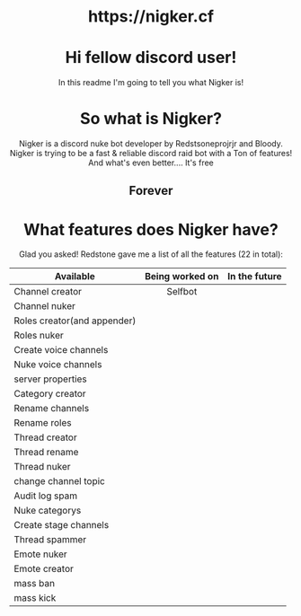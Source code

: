<h1 align="center">https://nigker.cf</h1>

<h1 align="center">Hi fellow discord user!</h1>

<p align="center">In this readme I'm going to tell you what Nigker is!</p>

<h1 align="center">So what is Nigker?</h1>

<p align="center">Nigker is a discord nuke bot developer by Redstsoneprojrjr and Bloody. Nigker is trying to be a fast & reliable discord raid bot with a Ton of features! And what's even better.... It's free</p>

<h2 align="center">Forever</h2>

<h1 align="center">What features does Nigker have?</h1>

<p align="center">Glad you asked! Redstone gave me a list of all the features (22 in total): </p>

| Available | Being worked on | In the future |
| ----------|:---------------:|--------------:|
|Channel creator|     Selfbot     |            |
|Channel nuker|                   |           |
| Roles creator(and appender)|     |           |
| Roles nuker  |                    |        |   |
|Create voice channels|||
| Nuke voice channels |||
|server properties|||
|Category creator|||
|Rename channels|||
|Rename roles|||
|Thread creator|||
|Thread rename|||
|Thread nuker|||
|change channel topic|||
|Audit log spam|||
|Nuke categorys|||
|Create stage channels|||
|Thread spammer|||
|Emote nuker|||
|Emote creator|||
|mass ban|||
|mass kick|||
